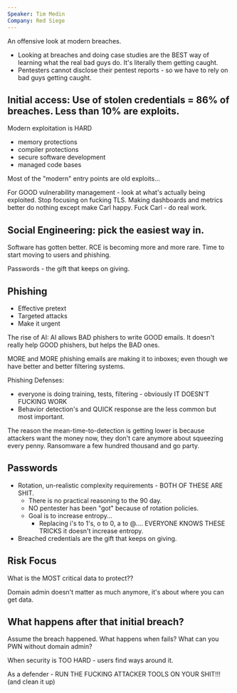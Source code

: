 ```yaml
---
Speaker: Tim Medin
Company: Red Siege
---
```

An offensive look at modern breaches.

- Looking at breaches and doing case studies are the BEST way of learning what the real bad guys do. It's literally them getting caught.
- Pentesters cannot disclose their pentest reports - so we have to rely on bad guys getting caught.

## Initial access: Use of stolen credentials = 86% of breaches. Less than 10% are exploits.

Modern exploitation is HARD
- memory protections
- compiler protections
- secure software development
- managed code bases

Most of the "modern" entry points are old exploits...

For GOOD vulnerability management - look at what's actually being exploited. Stop focusing on fucking TLS.
Making dashboards and metrics better do nothing except make Carl happy. Fuck Carl - do real work.

## Social Engineering: pick the easiest way in.
Software has gotten better.
RCE is becoming more and more rare.
Time to start moving to users and phishing.

Passwords - the gift that keeps on giving.

## Phishing
- Effective pretext
- Targeted attacks
- Make it urgent

The rise of AI:
AI allows BAD phishers to write GOOD emails.
It doesn't really help GOOD phishers, but helps the BAD ones.

MORE and MORE phishing emails are making it to inboxes; even though we have better and better filtering systems.

Phishing Defenses:
- everyone is doing training, tests, filtering - obviously IT DOESN'T FUCKING WORK
- Behavior detection's and QUICK response are the less common but most important.

The reason the mean-time-to-detection is getting lower is because attackers want the money now, they don't care anymore about squeezing every penny. Ransomware a few hundred thousand and go party.

## Passwords
- Rotation, un-realistic complexity requirements - BOTH OF THESE ARE SHIT.
	- There is no practical reasoning to the 90 day.
	- NO pentester has been "got" because of rotation policies.
	- Goal is to increase entropy...
		- Replacing i's to 1's, o to 0, a to @.... EVERYONE KNOWS THESE TRICKS it doesn't increase entropy.
- Breached credentials are the gift that keeps on giving.

## Risk Focus
What is the MOST critical data to protect??

Domain admin doesn't matter as much anymore, it's about where you can get data.

## What happens after that initial breach?
Assume the breach happened.
What happens when <blank> fails? 
What can you PWN without domain admin?

When security is TOO HARD - users find ways around it.

As a defender - RUN THE FUCKING ATTACKER TOOLS ON YOUR SHIT!!! (and clean it up)

